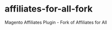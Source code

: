 affiliates-for-all-fork
=======================

Magento Affiliates Plugin - Fork of Affiliates for All